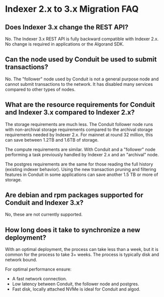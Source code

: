 # Indexer 2.x to 3.x Migration FAQ

## Does Indexer 3.x change the REST API?

No. The Indexer 3.x REST API is fully backward compatible with Indexer 2.x. No change is required in applications or the Algorand SDK.

## Can the node used by Conduit be used to submit transactions?

No. The "follower" node used by Conduit is not a general purpose node and cannot submit transactions to the network. It has disabled many services compared to other types of nodes.

## What are the resource requirements for Conduit and Indexer 3.x compared to Indexer 2.x?

The storage requirements are much less. The Conduit follower node runs with non-archival storage requirements compared to the archival storage requirements needed by Indexer 2.x. For mainnet at round 32 million, this can save between 1.2TB and 1.6TB of storage.

The compute requirements are similar. With Conduit and a "follower" node performing a task previously handled by Indexer 2.x and an "archival" node.

The postgres requirements are the same for those reading the full history (existing indexer behavior). Using the new transaction pruning and filtering features in Conduit in some applications can save another 1.5 TB or more of storage.

## Are debian and rpm packages supported for Conduit and Indexer 3.x?

No, these are not currently supported.

## How long does it take to synchronize a new deployment?

With an optimal deployment, the process can take less than a week, but it is common for the process to take 3+ weeks. The process is typically disk and network bound.

For optimal performance ensure:
* A fast network connection.
* Low latency between Conduit, the follower node and postgres.
* Fast disk, locally attached NVMe is ideal for Conduit and algod.
